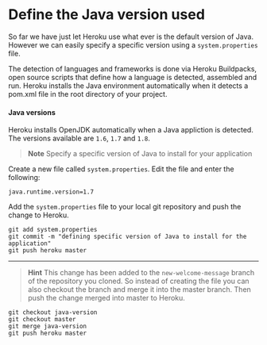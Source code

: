 # Define the Java version used 

  So far we have just let Heroku use what ever is the default version of Java.  However we can easily specify a specific version using a `system.properties` file.
  
  The detection of languages and frameworks is done via Heroku Buildpacks, open source scripts that define how a language is detected, assembled and run.  Heroku installs the Java environment automatically when it detects a pom.xml file in the root directory of your project.
  
#### Java versions 

  Heroku installs OpenJDK automatically when a Java appliction is detected.  The versions available are `1.6`, `1.7` and `1.8`.
  
> **Note** Specify a specific version of Java to install for your application 

  Create a new file called `system.properties`.  Edit the file and enter the following:

    java.runtime.version=1.7

  Add the `system.properties` file to your local git repository and push the change to Heroku.
  
    git add system.properties
    git commit -m "defining specific version of Java to install for the application"
    git push heroku master 


--- 

> **Hint** This change has been added to the `new-welcome-message` branch of the repository you cloned.  So instead of creating the file you can also checkout the branch and merge it into the master branch.  Then push the change merged into master to Heroku.

    git checkout java-version
    git checkout master
    git merge java-version
    git push heroku master

